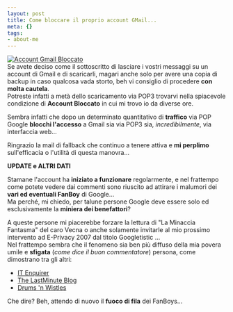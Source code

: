 ```yaml
--- 
layout: post
title: Come bloccare il proprio account GMail...
meta: {}
tags: 
- about-me
---
```

[![Account Gmail Bloccato](http://fast.mgpf.it/20070424_gmaillock.thumbnail.jpg)](http://fast.mgpf.it/20070424_gmaillock.jpg)  
Se avete deciso come il sottoscritto di lasciare i vostri messaggi su un account di Gmail e di scaricarli, magari anche solo per avere una copia di backup in caso qualcosa vada storto, beh vi consiglio di procedere **con molta cautela**.  
Potreste infatti a metà dello scaricamento via POP3 trovarvi nella spiacevole condizione di **Account Bloccato** in cui mi trovo io da diverse ore.  
  
Sembra infatti che dopo un determinato quantitativo di **traffico** via POP Google **blocchi l'accesso** a Gmail sia via POP3 sia, *incredibilmente*, via interfaccia web...  
  
Ringrazio la mail di fallback che continuo a tenere attiva e **mi perplimo** sull'efficacia o l'utilità di questa manovra...  
  
**UPDATE e ALTRI DATI**  
  
Stamane l'account ha **iniziato a funzionare** regolarmente, e nel frattempo come potete vedere dai commenti sono riuscito ad attirare i malumori dei **vari ed eventuali FanBoy** di Google...  
Ma perché, mi chiedo, per talune persone Google deve essere solo ed esclusivamente la **miniera dei benefattori**?  
  
A queste persone mi piacerebbe forzare la lettura di "La Minaccia Fantasma" del caro Vecna o anche solamente invitarle al mio prossimo intervento ad E-Privacy 2007 dal titolo Googletistic ...  
Nel frattempo sembra che il fenomeno sia ben più diffuso della mia povera umile e **sfigata** (*come dice il buon commentatore*) persona, come dimostrano tra gli altri:  
  * [IT Enquirer](http://it.theinquirer.net/2007/02/google_mi_ha_buttato_fuori_da.html)
  * [The LastMinute Blog](http://www.thelastminuteblog.com/2007/04/19/gmail-account-lockdown-boo-google/)
  * [Drums 'n Wistles](http://drumsnwhistles.com/2006/07/11/daily-google-update/)  
  
Che dire? Beh, attendo di nuovo il **fuoco di fila** dei FanBoys... 
